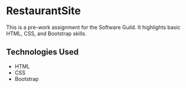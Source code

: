 # RestaurantSite

This is a pre-work assignment for the Software Guild. It highlights basic HTML, CSS, and Bootstrap skills.

## Technologies Used

- HTML
- CSS 
- Bootstrap